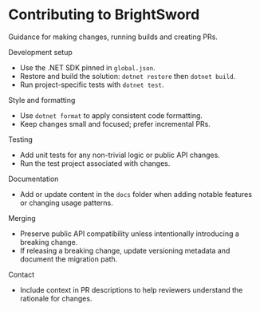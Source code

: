 # Contributing to BrightSword

Guidance for making changes, running builds and creating PRs.

Development setup
- Use the .NET SDK pinned in `global.json`.
- Restore and build the solution: `dotnet restore` then `dotnet build`.
- Run project-specific tests with `dotnet test`.

Style and formatting
- Use `dotnet format` to apply consistent code formatting.
- Keep changes small and focused; prefer incremental PRs.

Testing
- Add unit tests for any non-trivial logic or public API changes.
- Run the test project associated with changes.

Documentation
- Add or update content in the `docs` folder when adding notable features or changing usage patterns.

Merging
- Preserve public API compatibility unless intentionally introducing a breaking change.
- If releasing a breaking change, update versioning metadata and document the migration path.

Contact
- Include context in PR descriptions to help reviewers understand the rationale for changes.

